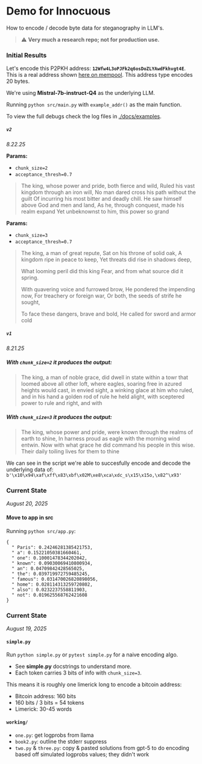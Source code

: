# Demo for Innocuous

How to encode / decode byte data for steganography in LLM's.

> ⚠️ **Very much a research repo; not for production use.**

### Initial Results

Let's encode this P2PKH address: **`12Wfw4L3oPJFk2q6osDoZLYAwdFkhvgt4E`**. This is a real address shown [here on mempool](https://mempool.space/address/12Wfw4L3oPJFk2q6osDoZLYAwdFkhvgt4E). This address type encodes 20 bytes.

We're using **Mistral-7b-instruct-Q4** as the underlying LLM.

Running `python src/main.py` with `example_addr()` as the main function. 

To view the full debugs check the log files in  [./docs/examples](./docs/examples/).

##### `v2` 
_8.22.25_

**Params:**
- `chunk_size=2`
- `acceptance_thresh=0.7`

>The king, whose power and pride, both fierce and wild,
Ruled his vast kingdom through an iron will,
No man dared cross his path without the guilt
Of incurring his most bitter and deadly chill.
He saw himself above God and men and land,
As he, through conquest, made his realm expand
Yet unbeknownst to him, this power so grand


**Params:**
- `chunk_size=3`
- `acceptance_thresh=0.7`

>The king, a man of great repute,
Sat on his throne of solid oak,
A kingdom ripe in peace to keep,
Yet threats did rise in shadows deep,
>
>What looming peril did this king
Fear, and from what source did it spring.
>
>With quavering voice and furrowed brow,
He pondered the impending now,
For treachery or foreign war,
Or both, the seeds of strife he sought,
>
>To face these dangers, brave and bold,
He called for sword and armor cold


##### `v1` 
_8.21.25_

##### With `chunk_size=2` it produces the output:

> The king, a man of noble grace, did dwell in state within a towr that loomed above all other loft, where eagles, soaring free in azured heights would cast, in envied sight, a winking glace at him who ruled, and in his hand a golden rod of rule he held alight, with sceptered power to rule and right, and with

##### With `chunk_size=3` it produces the output:

> The king, whose power and pride, were known through the realms of earth to shine, In harness proud as eagle with the morning wind entwin. Now with what grace he did command his people in this wise. Their daily toiling lives for them to thine

We can see in the script we're able to succesfully encode and decode the underlying data of: `b'\x10\x94\xaf\xff\x83\xbf\x02M\xe8\xca\xdc_s\x15\x15o,\x82^\x93'`

### Current State
_August 20, 2025_

#### Move to app in src

Running `python src/app.py`:
```
{
  " Paris": 0.24246281385421753,
  " a": 0.15221050381660461,
  " one": 0.10001478344202042,
  " known": 0.09030069410800934,
  " an": 0.04709842428565025,
  " the": 0.039719972759485245,
  " famous": 0.031470026820898056,
  " home": 0.028114313259720802,
  " also": 0.0232237558811903,
  " not": 0.019625568762421608
}
```


### Current State
_August 19, 2025_

#### `simple.py`

Run `python simple.py` or `pytest simple.py` for a naive encoding algo.
- See **simple.py** docstrings to understand more.
- Each token carries 3 bits of info with `chunk_size=3`. 

This means it is roughly one limerick long to encode a bitcoin address:
- Bitcoin address: 160 bits
- 160 bits / 3 bits = 54 tokens
- Limerick: 30-45 words

#### `working/`

- `one.py`: get logprobs from llama
- `book2.py`: outline the stderr suppress
- `two.py` & `three.py`: copy & pasted solutions from gpt-5 to do encoding based off simulated logprobs values; they didn't work


